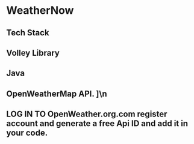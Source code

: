 # WeatherNow
## Tech Stack

## Volley Library
## Java
##  OpenWeatherMap API. ]\n
## LOG IN TO  OpenWeather.org.com register account and generate a free Api ID and add it in your code.
